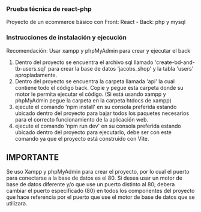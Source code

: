 ### Prueba técnica de react-php

Proyecto de un ecommerce básico con Front: React - Back: php y mysql

### Instrucciones de instalación y ejecución

Recomendación: Usar xampp y phpMyAdmin para crear y ejecutar el back
1. Dentro del proyecto se encuentra el archivo sql llamado 'create-bd-and-tb-users.sql' para crear la base de datos 'jacobs_shop' y la tabla 'users' apropiadamente.
2. Dentro del proyecto se encuentra la carpeta llamada 'api' la cual contiene todo el código back. Copie y pegue esta carpeta donde su motor le permita ejecutar el código. (Si está usando xampp y phpMyAdmin pegue la carpeta en la carpeta htdocs de xampp)
3. ejecute el comando 'npm install' en su consola preferida estando ubicado dentro del proyecto para bajar todos los paquetes necesarios para el correcto funcionamiento de la aplicación web.
4. ejecute el comando 'npm run dev' en su consola preferida estando ubicado dentro del proyecto para ejecutarlo, debe ser con este comando ya que el proyecto está construido con Vite. 

## IMPORTANTE 
Se uso Xampp y phpMyAdmin para crear el proyecto, por lo cual el puerto para conectarse a la base de datos es el 80. Si desea usar un motor de base de datos diferente y/o que use un puerto distinto al 80; debera cambiar el puerto especificado (80) en todos los componentes del proyecto que hace referencia por el puerto que use el motor de base de datos que se utilizara.